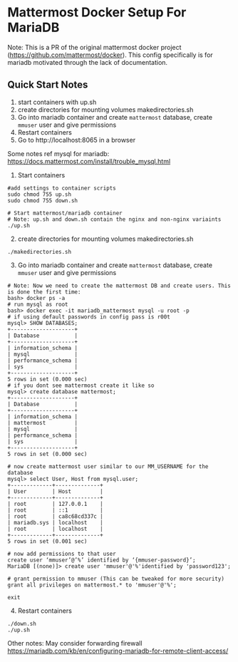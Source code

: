 # Mattermost Docker Setup For MariaDB

Note: This is a PR of the original mattermost docker project (https://github.com/mattermost/docker). This config specifically is for mariadb motivated through the lack of documentation.

## Quick Start Notes
1. start containers with up.sh
2. create directories for mounting volumes makedirectories.sh
3. Go into mariadb container and create `mattermost` database, create `mmuser` user and give permissions
4. Restart containers
5. Go to http://localhost:8065 in a browser


Some notes ref mysql for mariadb: https://docs.mattermost.com/install/trouble_mysql.html

1. Start containers
```
#add settings to container scripts
sudo chmod 755 up.sh
sudo chmod 755 down.sh

# Start mattermost/mariadb container
# Note: up.sh and down.sh contain the nginx and non-nginx variaints
./up.sh
```
2. create directories for mounting volumes makedirectories.sh
```
./makedirectories.sh
```
3. Go into mariadb container and create `mattermost` database, create `mmuser` user and give permissions
```
# Note: Now we need to create the mattermost DB and create users. This is done the first time: 
bash> docker ps -a
# run mysql as root
bash> docker exec -it mariadb_mattermost mysql -u root -p
# if using default passwords in config pass is r00t
mysql> SHOW DATABASES;
+--------------------+
| Database           |
+--------------------+
| information_schema |
| mysql              |
| performance_schema |
| sys                |
+--------------------+
5 rows in set (0.000 sec)
# if you dont see mattermost create it like so
mysql> create database mattermost;
+--------------------+
| Database           |
+--------------------+
| information_schema |
| mattermost         |
| mysql              |
| performance_schema |
| sys                |
+--------------------+
5 rows in set (0.000 sec)

# now create mattermost user similar to our MM_USERNAME for the database
mysql> select User, Host from mysql.user;
+-------------+--------------+
| User        | Host         |
+-------------+--------------+
| root        | 127.0.0.1    |
| root        | ::1          |
| root        | ca8c68cd337c |
| mariadb.sys | localhost    |
| root        | localhost    |
+-------------+--------------+
5 rows in set (0.001 sec)

# now add permissions to that user
create user ‘mmuser’@’%’ identified by ‘{mmuser-password}’;
MariaDB [(none)]> create user 'mmuser'@'%'identified by 'password123'; 

# grant permission to mmuser (This can be tweaked for more security)
grant all privileges on mattermost.* to 'mmuser'@'%';

exit
```

4. Restart containers
```
./down.sh
./up.sh
```

Other notes: May consider forwarding firewall
https://mariadb.com/kb/en/configuring-mariadb-for-remote-client-access/
